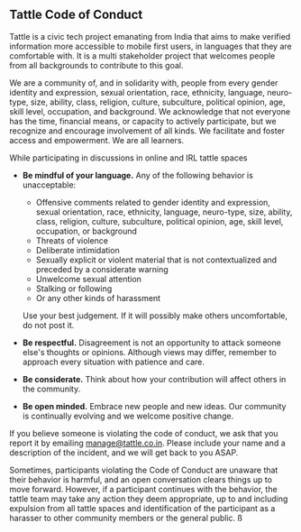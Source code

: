 
## Tattle Code of Conduct

Tattle is a civic tech project emanating from India that aims to make verified information more accessible to mobile first users, in languages that they are comfortable with. It is a multi stakeholder project that welcomes people from all backgrounds to contribute to this goal.

We are a community of, and in solidarity with, people from every gender identity and expression, sexual orientation, race, ethnicity, language, neuro-type, size, ability, class, religion, culture, subculture, political opinion, age, skill level, occupation, and background. We acknowledge that not everyone has the time, financial means, or capacity to actively participate, but we recognize and encourage involvement of all kinds. We facilitate and foster access and empowerment. We are all learners.

While participating in discussions in online and IRL tattle spaces

* **Be mindful of your language.** Any of the following behavior is unacceptable:
  * Offensive comments related to gender identity and expression, sexual orientation, race, ethnicity, language, neuro-type, size, ability, class, religion, culture, subculture, political opinion, age, skill level, occupation, or background
  * Threats of violence
  * Deliberate intimidation
  * Sexually explicit or violent material that is not contextualized and preceded by a considerate warning
  * Unwelcome sexual attention
  * Stalking or following
  * Or any other kinds of harassment

  Use your best judgement. If it will possibly make others uncomfortable, do not post it.

* **Be respectful.** Disagreement is not an opportunity to attack someone else's thoughts or opinions. Although views may differ, remember to approach every situation with patience and care.
* **Be considerate.** Think about how your contribution will affect others in the community.
* **Be open minded.** Embrace new people and new ideas. Our community is continually evolving and we welcome positive change.

If you believe someone is violating the code of conduct, we ask that you report it by emailing [manage@tattle.co.in](mailto:manage@tattle.co.in). Please include your name and a description of the incident, and we will get back to you ASAP.

Sometimes, participants violating the Code of Conduct are unaware that their behavior is harmful, and an open conversation clears things up to move forward. However, if a participant continues with the behavior, the tattle team may take any action they deem appropriate, up to and including expulsion from all tattle spaces and identification of the participant as a harasser to other community members or the general public.
ß
